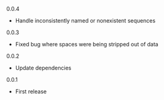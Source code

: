 0.0.4

   * Handle inconsistently named or nonexistent sequences

0.0.3

   * Fixed bug where spaces were being stripped out of data

0.0.2

   * Update dependencies

0.0.1

   * First release

